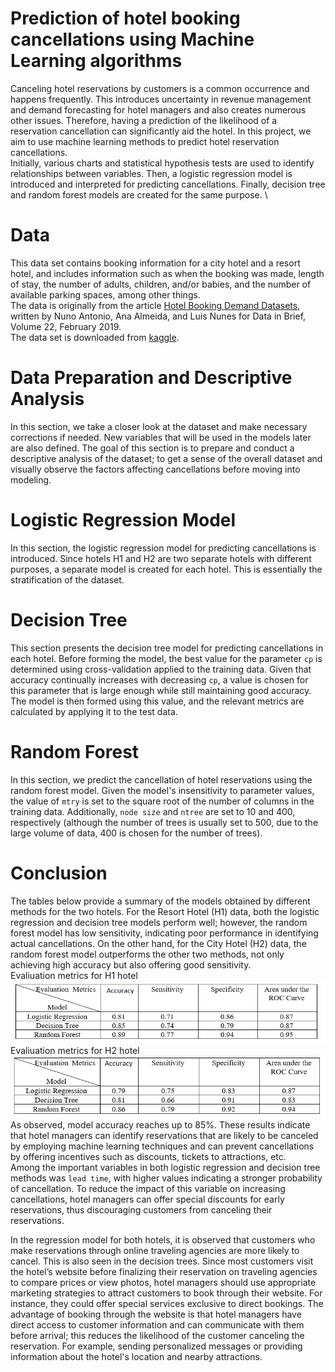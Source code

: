 # Prediction of hotel booking cancellations using Machine Learning algorithms 
Canceling hotel reservations by customers is a common occurrence and happens frequently. This introduces uncertainty in revenue management and demand forecasting for hotel managers and also creates numerous other issues. Therefore, having a prediction of the likelihood of a reservation cancellation can significantly aid the hotel. In this project, we aim to use machine learning methods to predict hotel reservation cancellations. \
Initially, various charts and statistical hypothesis tests are used to identify relationships between variables. Then, a logistic regression model is introduced and interpreted for predicting cancellations. Finally, decision tree and random forest models are created for the same purpose. \
# Data
This data set contains booking information for a city hotel and a resort hotel, and includes information such as when the booking was made, length of stay, the number of adults, children, and/or babies, and the number of available parking spaces, among other things. \
The data is originally from the article [Hotel Booking Demand Datasets](https://www.sciencedirect.com/science/article/pii/S2352340918315191), written by Nuno Antonio, Ana Almeida, and Luis Nunes for Data in Brief, Volume 22, February 2019. \
The data set is downloaded from [kaggle](https://www.kaggle.com/code/marcuswingen/eda-of-bookings-and-ml-to-predict-cancelations).
# Data Preparation and Descriptive Analysis
In this section, we take a closer look at the dataset and make necessary corrections if needed. New variables that will be used in the models later are also defined. The goal of this section is to prepare and conduct a descriptive analysis of the dataset; to get a sense of the overall dataset and visually observe the factors affecting cancellations before moving into modeling.
# Logistic Regression Model
In this section, the logistic regression model for predicting cancellations is introduced. Since hotels H1 and H2 are two separate hotels with different purposes, a separate model is created for each hotel. This is essentially the stratification of the dataset.
# Decision Tree
This section presents the decision tree model for predicting cancellations in each hotel. Before forming the model, the best value for the parameter `cp` is determined using cross-validation applied to the training data. Given that accuracy continually increases with decreasing `cp`, a value is chosen for this parameter that is large enough while still maintaining good accuracy. The model is then formed using this value, and the relevant metrics are calculated by applying it to the test data.
# Random Forest
In this section, we predict the cancellation of hotel reservations using the random forest model. Given the model's insensitivity to parameter values, the value of `mtry` is set to the square root of the number of columns in the training data. Additionally, `node size` and `ntree` are set to 10 and 400, respectively (although the number of trees is usually set to 500, due to the large volume of data, 400 is chosen for the number of trees).
# Conclusion
The tables below provide a summary of the models obtained by different methods for the two hotels. For the Resort Hotel (H1) data, both the logistic regression and decision tree models perform well; however, the random forest model has low sensitivity, indicating poor performance in identifying actual cancellations. On the other hand, for the City Hotel (H2) data, the random forest model outperforms the other two methods, not only achieving high accuracy but also offering good sensitivity. \
Evaliuation metrics for H1 hotel \
![](https://github.com/hamidnakhaei/hotel_booking_cancelation_prediction/blob/e35b515bedb5235a2c19752030c3be8f52f26320/Fig/h1.png) \
Evaliuation metrics for H2 hotel \
![](https://github.com/hamidnakhaei/hotel_booking_cancelation_prediction/blob/e35b515bedb5235a2c19752030c3be8f52f26320/Fig/h2.png) \
As observed, model accuracy reaches up to 85%. These results indicate that hotel managers can identify reservations that are likely to be canceled by employing machine learning techniques and can prevent cancellations by offering incentives such as discounts, tickets to attractions, etc. \
Among the important variables in both logistic regression and decision tree methods was `lead time`, with higher values indicating a stronger probability of cancellation. To reduce the impact of this variable on increasing cancellations, hotel managers can offer special discounts for early reservations, thus discouraging customers from canceling their reservations.

In the regression model for both hotels, it is observed that customers who make reservations through online traveling agencies are more likely to cancel. This is also seen in the decision trees. Since most customers visit the hotel’s website before finalizing their reservation on traveling agencies to compare prices or view photos, hotel managers should use appropriate marketing strategies to attract customers to book through their website. For instance, they could offer special services exclusive to direct bookings. The advantage of booking through the website is that hotel managers have direct access to customer information and can communicate with them before arrival; this reduces the likelihood of the customer canceling the reservation. For example, sending personalized messages or providing information about the hotel's location and nearby attractions.
